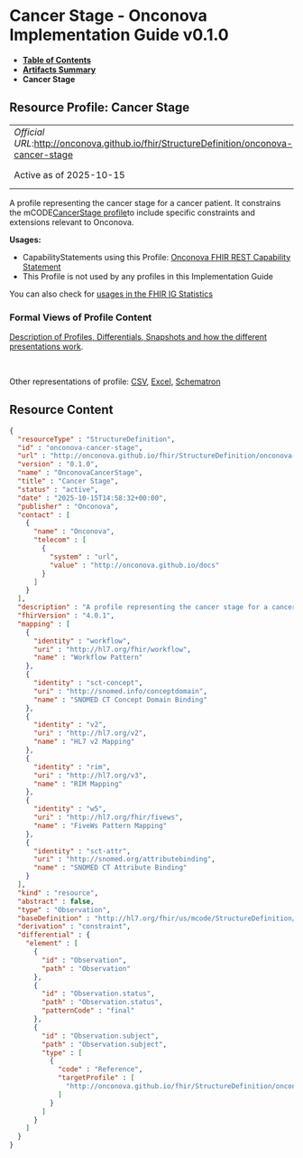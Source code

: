 # Cancer Stage - Onconova Implementation Guide v0.1.0

* [**Table of Contents**](toc.md)
* [**Artifacts Summary**](artifacts.md)
* **Cancer Stage**

## Resource Profile: Cancer Stage 

| | |
| :--- | :--- |
| *Official URL*:http://onconova.github.io/fhir/StructureDefinition/onconova-cancer-stage | *Version*:0.1.0 |
| Active as of 2025-10-15 | *Computable Name*:OnconovaCancerStage |

 
A profile representing the cancer stage for a cancer patient. 
It constrains the mCODE[CancerStage profile](http://hl7.org/fhir/us/mcode/StructureDefinition/mcode-cancer-stage)to include specific constraints and extensions relevant to Onconova. 

**Usages:**

* CapabilityStatements using this Profile: [Onconova FHIR REST Capability Statement](CapabilityStatement-onconova-capability-statement.md)
* This Profile is not used by any profiles in this Implementation Guide

You can also check for [usages in the FHIR IG Statistics](https://packages2.fhir.org/xig/onconova.fhir|current/StructureDefinition/onconova-cancer-stage)

### Formal Views of Profile Content

 [Description of Profiles, Differentials, Snapshots and how the different presentations work](http://build.fhir.org/ig/FHIR/ig-guidance/readingIgs.html#structure-definitions). 

 

Other representations of profile: [CSV](StructureDefinition-onconova-cancer-stage.csv), [Excel](StructureDefinition-onconova-cancer-stage.xlsx), [Schematron](StructureDefinition-onconova-cancer-stage.sch) 



## Resource Content

```json
{
  "resourceType" : "StructureDefinition",
  "id" : "onconova-cancer-stage",
  "url" : "http://onconova.github.io/fhir/StructureDefinition/onconova-cancer-stage",
  "version" : "0.1.0",
  "name" : "OnconovaCancerStage",
  "title" : "Cancer Stage",
  "status" : "active",
  "date" : "2025-10-15T14:58:32+00:00",
  "publisher" : "Onconova",
  "contact" : [
    {
      "name" : "Onconova",
      "telecom" : [
        {
          "system" : "url",
          "value" : "http://onconova.github.io/docs"
        }
      ]
    }
  ],
  "description" : "A profile representing the cancer stage for a cancer patient. \n\nIt constrains the mCODE [CancerStage profile](http://hl7.org/fhir/us/mcode/StructureDefinition/mcode-cancer-stage) to include specific constraints and extensions relevant to Onconova.",
  "fhirVersion" : "4.0.1",
  "mapping" : [
    {
      "identity" : "workflow",
      "uri" : "http://hl7.org/fhir/workflow",
      "name" : "Workflow Pattern"
    },
    {
      "identity" : "sct-concept",
      "uri" : "http://snomed.info/conceptdomain",
      "name" : "SNOMED CT Concept Domain Binding"
    },
    {
      "identity" : "v2",
      "uri" : "http://hl7.org/v2",
      "name" : "HL7 v2 Mapping"
    },
    {
      "identity" : "rim",
      "uri" : "http://hl7.org/v3",
      "name" : "RIM Mapping"
    },
    {
      "identity" : "w5",
      "uri" : "http://hl7.org/fhir/fivews",
      "name" : "FiveWs Pattern Mapping"
    },
    {
      "identity" : "sct-attr",
      "uri" : "http://snomed.org/attributebinding",
      "name" : "SNOMED CT Attribute Binding"
    }
  ],
  "kind" : "resource",
  "abstract" : false,
  "type" : "Observation",
  "baseDefinition" : "http://hl7.org/fhir/us/mcode/StructureDefinition/mcode-cancer-stage|4.0.0",
  "derivation" : "constraint",
  "differential" : {
    "element" : [
      {
        "id" : "Observation",
        "path" : "Observation"
      },
      {
        "id" : "Observation.status",
        "path" : "Observation.status",
        "patternCode" : "final"
      },
      {
        "id" : "Observation.subject",
        "path" : "Observation.subject",
        "type" : [
          {
            "code" : "Reference",
            "targetProfile" : [
              "http://onconova.github.io/fhir/StructureDefinition/onconova-cancer-patient|0.1.0"
            ]
          }
        ]
      }
    ]
  }
}

```
